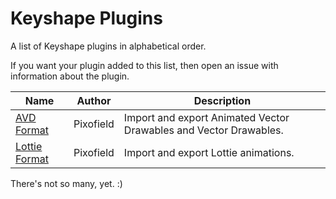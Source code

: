 # Keyshape Plugins

A list of Keyshape plugins in alphabetical order.

If you want your plugin added to this list, then open an issue with information about the plugin.

| Name | Author | Description |
|------|--------|-------------|
| [AVD Format](https://github.com/Pixofield/keyshape-avd-format) | Pixofield | Import and export Animated Vector Drawables and Vector Drawables. |
| [Lottie Format](https://github.com/Pixofield/keyshape-lottie-format) | Pixofield | Import and export Lottie animations. |

There's not so many, yet. :)
